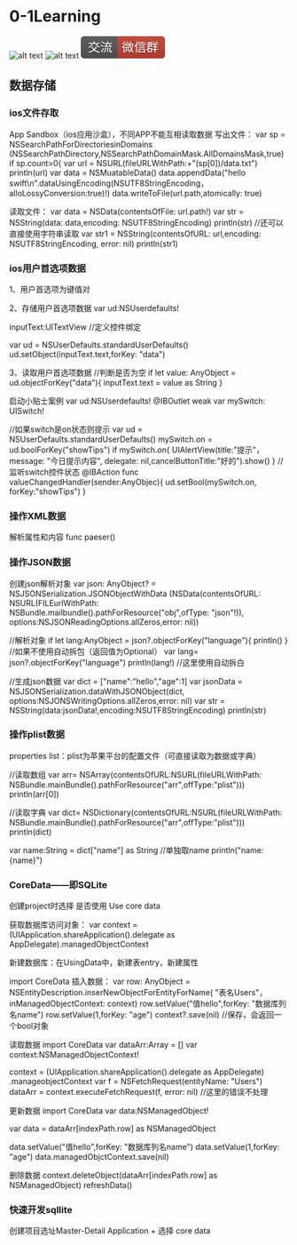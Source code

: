 # 0-1Learning

![alt text](../../static/common/svg/luoxiaosheng.svg "公众号")
![alt text](../../static/common/svg/luoxiaosheng_learning.svg "学习")
![alt text](../../static/common/svg/luoxiaosheng_wechat.svg "微信")



## 数据存储

### ios文件存取
App Sandbox（ios应用沙盒），不同APP不能互相读取数据
写出文件：
var sp = NSSearchPathForDirectoriesinDomains
(NSSearchPathDirectory,NSSearchPathDomainMask.AllDomainsMask,true)
if sp.count>0{
var url = NSURL(fileURLWithPath:+"\(sp[0])/data.txt")
println(url)
var data = NSMuatableData()
data.appendData("hello swift\n".dataUsingEncoding(NSUTF8StringEncoding，alloLossyConversion:true)!)
data.writeToFile(url.path,atomically: true)

读取文件：
var data = NSData(contentsOfFile: url.path!)
var str = NSString(data: data,encoding: NSUTF8StringEncoding)
println(str)
//还可以直接使用字符串读取
var str1 = NSString(contentsOfURL: url,encoding: NSUTF8StringEncoding, error: nil)
println(str1)

### ios用户首选项数据
1、用户首选项为键值对

2、存储用户首选项数据
var ud:NSUserdefaults!

inputText:UITextView    //定义控件绑定

var ud = NSUserDefaults.standardUserDefaults()
ud.setObject(inputText.text,forKey: "data")

3、读取用户首选项数据
//判断是否为空
if let value: AnyObject = ud.objectForKey("data"){
    inputText.text = value as String
}

启动小贴士案例
var ud:NSUserdefaults!
@IBOutlet weak var mySwitch: UISwitch!

//如果switch是on状态则提示
var ud = NSUserDefaults.standardUserDefaults()
mySwitch.on = ud.boolForKey("showTips")
if mySwitch.on{
    UIAlertView(title:"提示"，message: "今日提示内容", delegate: nil,cancelButtonTitle:"好的").show()
}
//监听switch控件状态
@IBAction func valueChangedHandler(sender:AnyObjec){
    ud.setBool(mySwitch.on, forKey:"showTips")
}

### 操作XML数据
解析属性和内容
func paeser()


### 操作JSON数据
创建json解析对象
var json: AnyObject? = NSJSONSerialization.JSONObjectWithData
(NSData(contentsOfURL: NSURL(FILEurlWithPath: NSBundle.mailbundle().pathForResource("obj",ofType: "json"!)),
options:NSJSONReadingOptions.allZeros,error: nil))

//解析对象
if let lang:AnyObject = json?.objectForKey("language"){
    println()
}
//如果不使用自动拆包（返回值为Optional）
var lang=  json?.objectForKey("language")
println(lang!) //这里使用自动拆白


//生成json数据
var dict = ["name":"hello","age":1]
var jsonData = NSJSONSerialization.dataWithJSONObject(dict,
options:NSJONSWritingOptions.allZeros,error: nil)
var str = NSString(data:jsonData!,encoding:NSUTF8StringEncoding)
println(str)


### 操作plist数据
properties list：plist为苹果平台的配置文件（可直接读取为数据或字典）

//读取数组
var arr=  NSArray(contentsOfURL:NSURL(fileURLWithPath: NSBundle.mainBundle().pathForResource("arr",offType:"plist")))
println(arr[0])

//读取字典
var dict=  NSDictionary(contentsOfURL:NSURL(fileURLWithPath: NSBundle.mainBundle().pathForResource("arr",offType:"plist")))
println(dict)

var name:String = dict["name"] as String    //单独取name
println("name:\{name}")

### CoreData——即SQLite
创建project时选择 是否使用 Use core data

获取数据库访问对象：
var context = (UIApplication.shareApplication().delegate as
AppDelegate).managedObjectContext

新建数据库：在UsingData中，新建表entry，新建属性

import CoreData
插入数据：
var row: AnyObject = NSEntityDescription.inserNewObjectForEntityForName(
"表名Users"，inManagedObjectContext: context)
row.setValue("值hello",forKey: "数据库列名name")
row.setValue(1,forKey: "age")
context?.save(nil)  //保存，会返回一个bool对象


读取数据
import CoreData
var dataArr:Array<Anyobject> = []
var context:NSManagedObjectContext!

context = (UIApplication.shareApplication().delegate as AppDelegate)
    .manageobjectContext
var f = NSFetchRequest(entityName: "Users")
dataArr = context.executeFetchRequest(f, error: nil)  //这里的错误不处理


更新数据
import CoreData
var data:NSManagedObject!

var data = dataArr[indexPath.row] as NSManagedObject

data.setValue("值hello",forKey: "数据库列名name")
data.setValue(1,forKey: "age")
data.managedObjctContext.save(nil)

删除数据
context.deleteObject(dataArr[indexPath.row] as NSManagedObject)
refreshData()

### 快速开发sqllite
创建项目选址Master-Detail Application + 选择 core data

